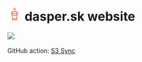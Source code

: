 # ![](images/favicon-32.png) dasper.sk website

[![](https://github.com/dasperg/dasper.sk/workflows/deploy/badge.svg)](https://github.com/dasperg/dasper.sk/actions?query=workflow%3Adeploy)

GitHub action: [S3 Sync](https://github.com/marketplace/actions/s3-sync)
